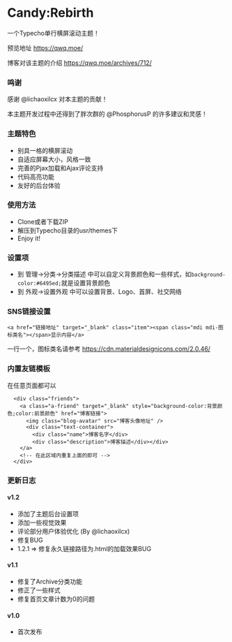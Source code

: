 # Candy:Rebirth

一个Typecho单行横屏滚动主题！

预览地址 https://qwq.moe/

博客对该主题的介绍 https://qwq.moe/archives/712/

### 鸣谢

感谢 @lichaoxilcx 对本主题的贡献！

本主题开发过程中还得到了胖次群的 @PhosphorusP 的许多建议和灵感！

### 主题特色
- 别具一格的横屏滚动
- 自适应屏幕大小，风格一致
- 完善的Pjax加载和Ajax评论支持
- 代码高亮功能
- 友好的后台体验

### 使用方法
- Clone或者下载ZIP
- 解压到Typecho目录的usr/themes下
- Enjoy it!

### 设置项
- 到 管理->分类->分类描述 中可以自定义背景颜色和一些样式，如`background-color:#6495ed;`就是设置背景颜色
- 到 外观->设置外观 中可以设置背景、Logo、首屏、社交网络

### SNS链接设置

	<a href="链接地址" target="_blank" class="item"><span class="mdi mdi-图标类名"></span>显示内容</a>

一行一个，图标类名请参考 https://cdn.materialdesignicons.com/2.0.46/

### 内置友链模板

在任意页面都可以
	
      <div class="friends">
        <a class="a-friend" target="_blank" style="background-color:背景颜色;color:前景颜色" href="博客链接">
          <img class="blog-avatar" src="博客头像地址" />
          <div class="text-container">
            <div class="name">博客名字</div>
            <div class="description">博客描述</div></div>
        </a>
        <!-- 在此区域内重复上面的即可 -->
      </div>


### 更新日志

#### v1.2
- 添加了主题后台设置项
- 添加一些视觉效果
- 评论部分用户体验优化 (By @lichaoxilcx)
- 修复BUG
- 1.2.1 => 修复永久链接路径为.html的加载效果BUG

#### v1.1
- 修复了Archive分类功能
- 修正了一些样式
- 修复首页文章计数为0的问题


#### v1.0

- 首次发布
